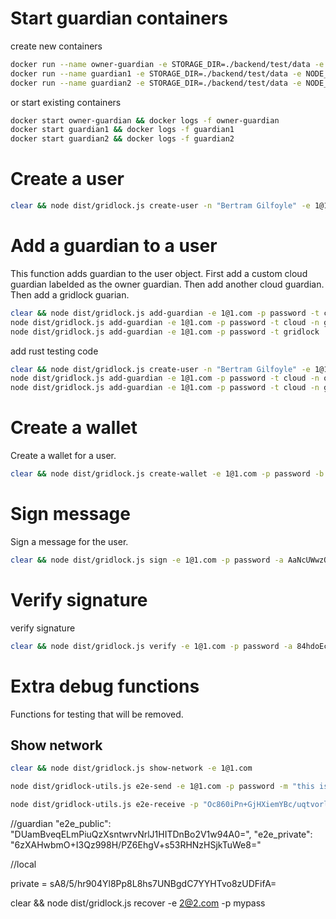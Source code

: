 # Start guardian containers

create new containers

```bash
docker run --name owner-guardian -e STORAGE_DIR=./backend/test/data -e NODE_DB=/var/lib/gridlock/node/node.db -e NATS_ADDRESS=nats://stagingnats.gridlock.network:4222 ghcr.io/gridlocknetwork/mvp/partner-node:latest
docker run --name guardian1 -e STORAGE_DIR=./backend/test/data -e NODE_DB=/var/lib/gridlock/node/node.db -e NATS_ADDRESS=nats://stagingnats.gridlock.network:4222 ghcr.io/gridlocknetwork/mvp/partner-node:latest
docker run --name guardian2 -e STORAGE_DIR=./backend/test/data -e NODE_DB=/var/lib/gridlock/node/node.db -e NATS_ADDRESS=nats://stagingnats.gridlock.network:4222 ghcr.io/gridlocknetwork/mvp/partner-node:latest
```

or start existing containers

```bash
docker start owner-guardian && docker logs -f owner-guardian
docker start guardian1 && docker logs -f guardian1
docker start guardian2 && docker logs -f guardian2
```

# Create a user

```bash
clear && node dist/gridlock.js create-user -n "Bertram Gilfoyle" -e 1@1.com -p password
```

# Add a guardian to a user

This function adds guardian to the user object.
First add a custom cloud guardian labelded as the owner guardian.
Then add another cloud guardian.
Then add a gridlock guarian.

```bash
clear && node dist/gridlock.js add-guardian -e 1@1.com -p password -t cloud -n ownerGuardian -i f08f4833-3ce1-4e0b-9de2-96cd969df434 -k s6VTHsJ5uqnFjrFVqerBjgGPcw5zZ2cVdKwj9XEyLUU -o
node dist/gridlock.js add-guardian -e 1@1.com -p password -t cloud -n guardian1 -i 40ffd6a1-8191-4bc5-a1ba-ec300c8da1c6 -k 7l9XVjtAax40b7gfbBohR5IgU7D2Polnta/YI0FfplE=
node dist/gridlock.js add-guardian -e 1@1.com -p password -t gridlock
```

add rust testing code

```bash
clear && node dist/gridlock.js create-user -n "Bertram Gilfoyle" -e 1@1.com -p password
node dist/gridlock.js add-guardian -e 1@1.com -p password -t cloud -n ownerGuardian -i f08f4833-3ce1-4e0b-9de2-96cd969df434 -k s6VTHsJ5uqnFjrFVqerBjgGPcw5zZ2cVdKwj9XEyLUU -o
node dist/gridlock.js add-guardian -e 1@1.com -p password -t cloud -n guardian1 -i dbf6ea5f-82a4-4c40-9aec-5b83a6fb6b78 -k "DUamBveqELmPiuQzXsntwrvNrlJ1HITDnBo2V1w94A0="

```

# Create a wallet

Create a wallet for a user.

```bash
clear && node dist/gridlock.js create-wallet -e 1@1.com -p password -b solana
```

# Sign message

Sign a message for the user.

```bash
clear && node dist/gridlock.js sign -e 1@1.com -p password -a AaNcUWwzQ8ZBZR2nBdADXYqEq5PZo7ashBpmhiDWZ7S8 -m hello
```

# Verify signature

verify signature

```bash
clear && node dist/gridlock.js verify -e 1@1.com -p password -a 84hdoEcAKgEyydnubEbUM7zVDUaYy1PhFxhaXvFSEviM -m hello -b solana -s ecce166f0fc01130c7dbd8d7ecc5cdc8f80fdcc3af75789ca609519f6450400cd42fd7732f5677ddf15b6f9c77a3e081d3995ae0085e3e3a3e26cbc746b00406
```

# Extra debug functions

Functions for testing that will be removed.

## Show network

```bash
clear && node dist/gridlock.js show-network -e 1@1.com
```

```bash
node dist/gridlock-utils.js e2e-send -e 1@1.com -p password -m "this is my message" -t "uIaPp2B+SR49nFshtaq6AdH8GIo416tjaMIPSgW5eEU="
```

```bash
node dist/gridlock-utils.js e2e-receive -p "Oc860iPn+GjHXiemYBc/uqtvorlyNyTqYKfuhoZn7gI=" -s "ImoxPRAF6qAmeS38suP1hYxsoR09YK+UN4hlptPVqUk=" -m "FOmuwcKOD9XpcSpJUsN5YVTOZYfOiM2Ex2P9ZR5xTst/ERIXSA1gdMAYMk3IHah64qAC2PzAosGNgQ=="
```

//guardian
"e2e_public": "DUamBveqELmPiuQzXsntwrvNrlJ1HITDnBo2V1w94A0=",
"e2e_private": "6zXAHwbmO+I3Qz998H/PZ6EhgV+s53RHNzHSjkTuWe8="

//local

private = sA8/5/hr904Yl8Pp8L8hs7UNBgdC7YYHTvo8zUDFifA=


clear && node dist/gridlock.js recover -e 2@2.com -p mypass